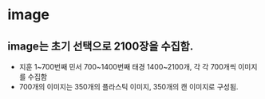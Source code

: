 # image

## image는 초기 선택으로 2100장을 수집함.
- 지훈 1~700번째 민서 700~1400번째 태경 1400~2100개, 각 각 700개씩 이미지를 수집함
- 700개의 이미지는 350개의 플라스틱 이미지, 350개의 캔 이미지로 구성됨.
